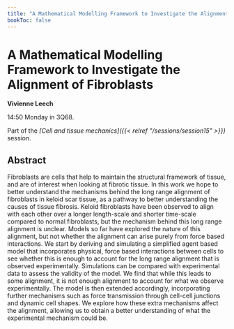 ```yaml
---
title: "A Mathematical Modelling Framework to Investigate the Alignment of Fibroblasts"
bookToc: false
---
```


# A Mathematical Modelling Framework to Investigate the Alignment of Fibroblasts

**Vivienne Leech**

14:50 Monday in 3Q68.

Part of the *[Cell and tissue mechanics]({{< relref "/sessions/session15" >}})* session.

## Abstract

Fibroblasts are cells that help to maintain the structural framework of tissue, and are of interest when looking at fibrotic tissue.  In this work we hope to better understand the mechanisms behind the long range alignment of fibroblasts in keloid scar tissue, as a pathway to better understanding the causes of tissue fibrosis. Keloid fibroblasts have been observed to align with each other over a longer length-scale and shorter time-scale compared to normal fibroblasts, but the mechanism behind this long range alignment is unclear.  Models so far have explored the nature of this alignment, but not whether the alignment can arise purely from force based interactions. We start by deriving and simulating a simplified agent based model that incorporates physical, force based interactions between cells to see whether this is enough to account for the long range alignment that is observed experimentally. Simulations can be compared with experimental data to assess the validity of the model.  We find that while this leads to some alignment, it is not enough alignment to account for what we observe experimentally. The model is then extended accordingly, incorporating further mechanisms such as force transmission through cell-cell junctions and dynamic cell shapes.  We explore how these extra mechanisms affect the alignment, allowing us to obtain a better understanding of what the experimental mechanism could be.


